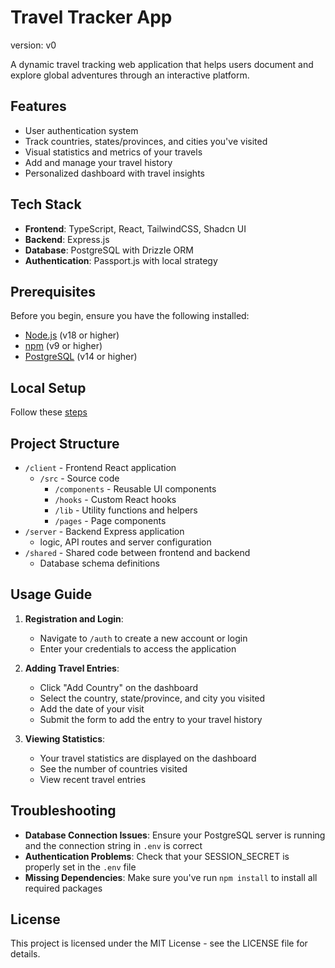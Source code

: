 # Travel Tracker App

version: v0

A dynamic travel tracking web application that helps users document and explore global adventures through an interactive platform.

## Features

- User authentication system
- Track countries, states/provinces, and cities you've visited
- Visual statistics and metrics of your travels
- Add and manage your travel history
- Personalized dashboard with travel insights

## Tech Stack

- **Frontend**: TypeScript, React, TailwindCSS, Shadcn UI
- **Backend**: Express.js
- **Database**: PostgreSQL with Drizzle ORM
- **Authentication**: Passport.js with local strategy

## Prerequisites

Before you begin, ensure you have the following installed:
- [Node.js](https://nodejs.org/) (v18 or higher)
- [npm](https://www.npmjs.com/) (v9 or higher)
- [PostgreSQL](https://www.postgresql.org/) (v14 or higher)

## Local Setup

Follow these [steps](local.md)


## Project Structure

- `/client` - Frontend React application
  - `/src` - Source code
    - `/components` - Reusable UI components
    - `/hooks` - Custom React hooks
    - `/lib` - Utility functions and helpers
    - `/pages` - Page components
- `/server` - Backend Express application
  - logic, API routes and server configuration
- `/shared` - Shared code between frontend and backend
  - Database schema definitions

## Usage Guide

1. **Registration and Login**:
   - Navigate to `/auth` to create a new account or login
   - Enter your credentials to access the application

2. **Adding Travel Entries**:
   - Click "Add Country" on the dashboard
   - Select the country, state/province, and city you visited
   - Add the date of your visit
   - Submit the form to add the entry to your travel history

3. **Viewing Statistics**:
   - Your travel statistics are displayed on the dashboard
   - See the number of countries visited
   - View recent travel entries

## Troubleshooting

- **Database Connection Issues**: Ensure your PostgreSQL server is running and the connection string in `.env` is correct
- **Authentication Problems**: Check that your SESSION_SECRET is properly set in the `.env` file
- **Missing Dependencies**: Make sure you've run `npm install` to install all required packages

## License

This project is licensed under the MIT License - see the LICENSE file for details.